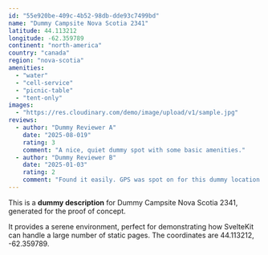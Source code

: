 ```yaml
---
id: "55e920be-409c-4b52-98db-dde93c7499bd"
name: "Dummy Campsite Nova Scotia 2341"
latitude: 44.113212
longitude: -62.359789
continent: "north-america"
country: "canada"
region: "nova-scotia"
amenities:
  - "water"
  - "cell-service"
  - "picnic-table"
  - "tent-only"
images:
  - "https://res.cloudinary.com/demo/image/upload/v1/sample.jpg"
reviews:
  - author: "Dummy Reviewer A"
    date: "2025-08-019"
    rating: 3
    comment: "A nice, quiet dummy spot with some basic amenities."
  - author: "Dummy Reviewer B"
    date: "2025-01-03"
    rating: 2
    comment: "Found it easily. GPS was spot on for this dummy location."
---
```


This is a **dummy description** for Dummy Campsite Nova Scotia 2341, generated for the proof of concept.

It provides a serene environment, perfect for demonstrating how SvelteKit can handle a large number of static pages. The coordinates are 44.113212, -62.359789.
